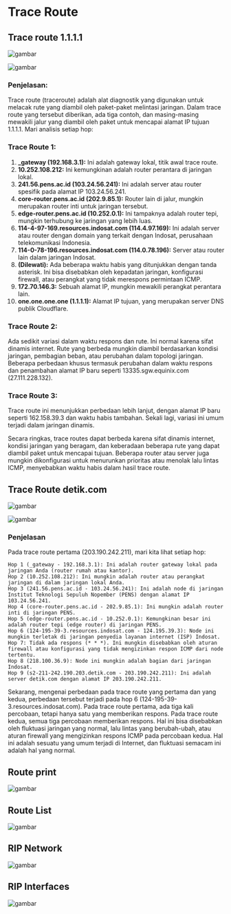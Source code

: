 # Trace Route

## Trace route 1.1.1.1
![gambar](asset/traceroute1111.png)

![gambar](asset/traceroute11112.png)

### Penjelasan:
Trace route (traceroute) adalah alat diagnostik yang digunakan untuk melacak rute yang diambil oleh paket-paket melintasi jaringan. Dalam trace route yang tersebut diberikan, ada tiga contoh, dan masing-masing mewakili jalur yang diambil oleh paket untuk mencapai alamat IP tujuan 1.1.1.1. Mari analisis setiap hop:

### Trace Route 1:
1. **_gateway (192.168.3.1):** Ini adalah gateway lokal, titik awal trace route.
2. **10.252.108.212:** Ini kemungkinan adalah router perantara di jaringan lokal.
3. **241.56.pens.ac.id (103.24.56.241):** Ini adalah server atau router spesifik pada alamat IP 103.24.56.241.
4. **core-router.pens.ac.id (202.9.85.1):** Router lain di jalur, mungkin merupakan router inti untuk jaringan tersebut.
5. **edge-router.pens.ac.id (10.252.0.1):** Ini tampaknya adalah router tepi, mungkin terhubung ke jaringan yang lebih luas.
6. **114-4-97-169.resources.indosat.com (114.4.97.169):** Ini adalah server atau router dengan domain yang terkait dengan Indosat, perusahaan telekomunikasi Indonesia.
7. **114-0-78-196.resources.indosat.com (114.0.78.196):** Server atau router lain dalam jaringan Indosat.
8. **(Dilewati):** Ada beberapa waktu habis yang ditunjukkan dengan tanda asterisk. Ini bisa disebabkan oleh kepadatan jaringan, konfigurasi firewall, atau perangkat yang tidak merespons permintaan ICMP.
9. **172.70.146.3:** Sebuah alamat IP, mungkin mewakili perangkat perantara lain.
10. **one.one.one.one (1.1.1.1):** Alamat IP tujuan, yang merupakan server DNS publik Cloudflare.

### Trace Route 2:
Ada sedikit variasi dalam waktu respons dan rute. Ini normal karena sifat dinamis internet. Rute yang berbeda mungkin diambil berdasarkan kondisi jaringan, pembagian beban, atau perubahan dalam topologi jaringan. Beberapa perbedaan khusus termasuk perubahan dalam waktu respons dan penambahan alamat IP baru seperti 13335.sgw.equinix.com (27.111.228.132).

### Trace Route 3:
Trace route ini menunjukkan perbedaan lebih lanjut, dengan alamat IP baru seperti 162.158.39.3 dan waktu habis tambahan. Sekali lagi, variasi ini umum terjadi dalam jaringan dinamis.

Secara ringkas, trace routes dapat berbeda karena sifat dinamis internet, kondisi jaringan yang beragam, dan keberadaan beberapa rute yang dapat diambil paket untuk mencapai tujuan. Beberapa router atau server juga mungkin dikonfigurasi untuk menurunkan prioritas atau menolak lalu lintas ICMP, menyebabkan waktu habis dalam hasil trace route.


## Trace Route detik.com
![gambar](asset/traceroutedetik.png)

![gambar](asset/traceroutedetik(2).png)


### Penjelasan

Pada trace route pertama (203.190.242.211), mari kita lihat setiap hop:

    Hop 1 (_gateway - 192.168.3.1): Ini adalah router gateway lokal pada jaringan Anda (router rumah atau kantor).
    Hop 2 (10.252.108.212): Ini mungkin adalah router atau perangkat jaringan di dalam jaringan lokal Anda.
    Hop 3 (241.56.pens.ac.id - 103.24.56.241): Ini adalah node di jaringan Institut Teknologi Sepuluh Nopember (PENS) dengan alamat IP 103.24.56.241.
    Hop 4 (core-router.pens.ac.id - 202.9.85.1): Ini mungkin adalah router inti di jaringan PENS.
    Hop 5 (edge-router.pens.ac.id - 10.252.0.1): Kemungkinan besar ini adalah router tepi (edge router) di jaringan PENS.
    Hop 6 (124-195-39-3.resources.indosat.com - 124.195.39.3): Node ini mungkin terletak di jaringan penyedia layanan internet (ISP) Indosat.
    Hop 7: Tidak ada respons (* * *). Ini mungkin disebabkan oleh aturan firewall atau konfigurasi yang tidak mengizinkan respon ICMP dari node tertentu.
    Hop 8 (218.100.36.9): Node ini mungkin adalah bagian dari jaringan Indosat.
    Hop 9 (s2-211-242.190.203.detik.com - 203.190.242.211): Ini adalah server detik.com dengan alamat IP 203.190.242.211.

Sekarang, mengenai perbedaan pada trace route yang pertama dan yang kedua, perbedaan tersebut terjadi pada hop 6 (124-195-39-3.resources.indosat.com). Pada trace route pertama, ada tiga kali percobaan, tetapi hanya satu yang memberikan respons. Pada trace route kedua, semua tiga percobaan memberikan respons. Hal ini bisa disebabkan oleh fluktuasi jaringan yang normal, lalu lintas yang berubah-ubah, atau aturan firewall yang mengizinkan respons ICMP pada percobaan kedua. Hal ini adalah sesuatu yang umum terjadi di Internet, dan fluktuasi semacam ini adalah hal yang normal.

## Route print

![gambar](asset/routeprint.png)


## Route List

![gambar](asset/routelist.png)

## RIP Network

![gambar](asset/RIP.png)

## RIP Interfaces

![gambar](asset/RIP_interface.png)
